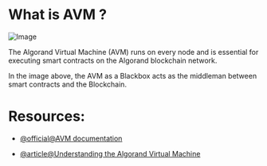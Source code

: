 
# What is AVM ? 

![Image](/roadmap-images/algorand/1_anoOGTeH-6-mCgqhn0VugA.webp)

The Algorand Virtual Machine (AVM) runs on every node and is essential for executing smart contracts on the Algorand blockchain network. 

In the image above, the AVM as a Blackbox acts as the middleman between smart contracts and the Blockchain.


# Resources:
- [@official@AVM documentation](https://developer.algorand.org/docs/get-details/dapps/avm)

- [@article@Understanding the  Algorand Virtual Machine](https://medium.com/@fa_async/understanding-the-algorand-virtual-machine-a-comprehensive-guide-with-diagrams-d533228dd593)

